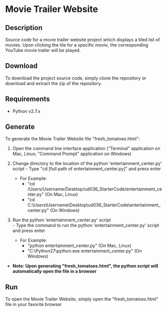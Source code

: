 # Movie Trailer Website

**Description**
---------------
Source code for a movie trailer website project which displays a tiled list of movies. Upon clicking the tile for a specific movie, the corresponding YouTube movie trailer will be played.

**Download**
---------------
To download the project source code, simply clone the repository or download and extract the zip of the repository.

**Requirements**
---------------
- Python v2.7.x

**Generate**
---------------
To generate the Movie Trailer Website file "fresh_tomatoes.html":
  1. Open the command line interface application ("Terminal" application on Mac, Linux; "Command Prompt" application on Windows)
  
  2. Change directory to the location of the python 'entertainment_center.py' script
    - Type "cd [full path of entertainment_center.py]" and press enter
      - For Example:  
        - "cd /Users/Username/Desktop/ud036_StarterCode/entertainment_center.py" (On Mac, Linux)  
        - "cd C:\Users\Username\Desktop\ud036_StarterCode\entertainment_center.py" (On Windows)
        
  3. Run the python 'entertainment_center.py' script  
    - Type the command to run the python 'entertainment_center.py' script and press enter  
      - For Example:  
        - "python entertainment_center.py" (On Mac, Linux)  
        - "C:\Python27\python.exe entertainment_center.py" (On Windows)  
- **Note: Upon generating "fresh_tomatoes.html", the python script will automatically open the file in a browser**
  
**Run**
---------------
To open the Movie Trailer Website, simply open the "fresh_tomatoes.html" file in your favorite browser
